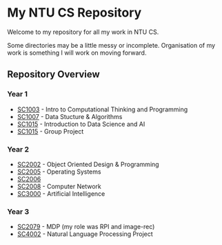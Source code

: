 ﻿
# My NTU CS Repository

Welcome to my repository for all my work in NTU CS.

Some directories may be a little messy or incomplete. Organisation of my work is something I will work on moving forward.

## Repository Overview
### Year 1
- [SC1003](https://github.com/jdengoh/NTU-CS/tree/main/SC1003) - Intro to Computational Thinking and Programming
- [SC1007](https://github.com/jdengoh/NTU-CS/tree/main/SC1007) - Data Stucture & Algorithms
- [SC1015](https://github.com/jdengoh/NTU-CS/tree/main/SC1015) - Introduction to Data Science and AI
- [SC1015](https://github.com/jdengoh/Titanic-Analysis) - Group Project

### Year 2
- [SC2002](https://github.com/jdengoh/NTU-CS/tree/main/SC2002) - Object Oriented Design & Programming
- [SC2005](https://github.com/jdengoh/NTU-CS/tree/main/SC2005) - Operating Systems
- [SC2006](https://github.com/jdengoh/SC2006-project)
- [SC2008](https://github.com/jdengoh/NTU-CS/tree/main/SC2008) - Computer Network
- [SC3000](https://github.com/jdengoh/SC3000-AI) - Artificial Intelligence

### Year 3
- [SC2079](https://github.com/jdengoh/MDP_rpi) - MDP (my role was RPI and image-rec)
- [SC4002](https://github.com/jdengoh/SC4002-NLP) - Natural Language Processing Project

